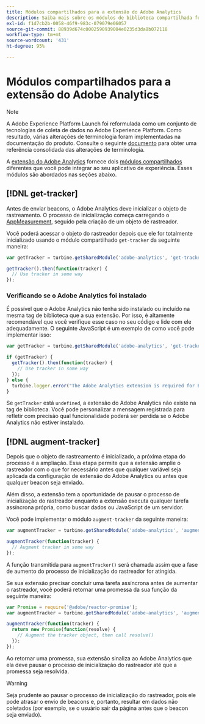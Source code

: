 ```yaml
---
title: Módulos compartilhados para a extensão do Adobe Analytics
description: Saiba mais sobre os módulos de biblioteca compartilhada fornecidos pela extensão de tag do Adobe Analytics na Adobe Experience Platform.
exl-id: f1d7cb2b-0058-46f9-983c-079079e06057
source-git-commit: 88939d674c0002590939004e0235d3da8b072118
workflow-type: tm+mt
source-wordcount: '431'
ht-degree: 95%

---
```


# Módulos compartilhados para a extensão do Adobe Analytics

>[!NOTE]
>
>A Adobe Experience Platform Launch foi reformulada como um conjunto de tecnologias de coleta de dados no Adobe Experience Platform. Como resultado, várias alterações de terminologia foram implementadas na documentação do produto. Consulte o seguinte [documento](../../../term-updates.md) para obter uma referência consolidada das alterações de terminologia.

A [extensão do Adobe Analytics](./overview.md) fornece dois [módulos compartilhados](../../../extension-dev/web/shared.md) diferentes que você pode integrar ao seu aplicativo de experiência. Esses módulos são abordados nas seções abaixo.

## [!DNL get-tracker]

Antes de enviar beacons, o Adobe Analytics deve inicializar o objeto de rastreamento. O processo de inicialização começa carregando o [AppMeasurement](https://experienceleague.adobe.com/docs/analytics/implementation/js/overview.html?lang=pt-BR), seguido pela criação de um objeto de rastreador.

Você poderá acessar o objeto do rastreador depois que ele for totalmente inicializado usando o módulo compartilhado `get-tracker` da seguinte maneira:

```js
var getTracker = turbine.getSharedModule('adobe-analytics', 'get-tracker');

getTracker().then(function(tracker) {
  // Use tracker in some way
});
```

### Verificando se o Adobe Analytics foi instalado

É possível que o Adobe Analytics não tenha sido instalado ou incluído na mesma tag de biblioteca que a sua extensão. Por isso, é altamente recomendável que você verifique esse caso no seu código e lide com ele adequadamente. O seguinte JavaScript é um exemplo de como você pode implementar isso:

```js
var getTracker = turbine.getSharedModule('adobe-analytics', 'get-tracker');

if (getTracker) {
  getTracker().then(function(tracker) {
    // Use tracker in some way
  });
} else {
  turbine.logger.error("The Adobe Analytics extension is required for Extension XYZ to function properly.");
}
```

Se `getTracker` está `undefined`, a extensão do Adobe Analytics não existe na tag de biblioteca. Você pode personalizar a mensagem registrada para refletir com precisão qual funcionalidade poderá ser perdida se o Adobe Analytics não estiver instalado.


## [!DNL augment-tracker]

Depois que o objeto de rastreamento é inicializado, a próxima etapa do processo é a ampliação. Essa etapa permite que a extensão amplie o rastreador com o que for necessário antes que qualquer variável seja aplicada da configuração de extensão do Adobe Analytics ou antes que qualquer beacon seja enviado.

Além disso, a extensão tem a oportunidade de pausar o processo de inicialização do rastreador enquanto a extensão executa qualquer tarefa assíncrona própria, como buscar dados ou JavaScript de um servidor.

Você pode implementar o módulo `augment-tracker` da seguinte maneira:

```js
var augmentTracker = turbine.getSharedModule('adobe-analytics', 'augment-tracker');

augmentTracker(function(tracker) {
  // Augment tracker in some way
});
```

A função transmitida para `augmentTracker()` será chamada assim que a fase de aumento do processo de inicialização do rastreador for atingida.

Se sua extensão precisar concluir uma tarefa assíncrona antes de aumentar o rastreador, você poderá retornar uma promessa da sua função da seguinte maneira:

```js
var Promise = require('@adobe/reactor-promise');
var augmentTracker = turbine.getSharedModule('adobe-analytics', 'augment-tracker');

augmentTracker(function(tracker) {
  return new Promise(function(resolve) {
    // Augment the tracker object, then call resolve()
  });
});
```

Ao retornar uma promessa, sua extensão sinaliza ao Adobe Analytics que ela deve pausar o processo de inicialização do rastreador até que a promessa seja resolvida.

>[!WARNING]
>
>Seja prudente ao pausar o processo de inicialização do rastreador, pois ele pode atrasar o envio de beacons e, portanto, resultar em dados não coletados (por exemplo, se o usuário sair da página antes que o beacon seja enviado).
